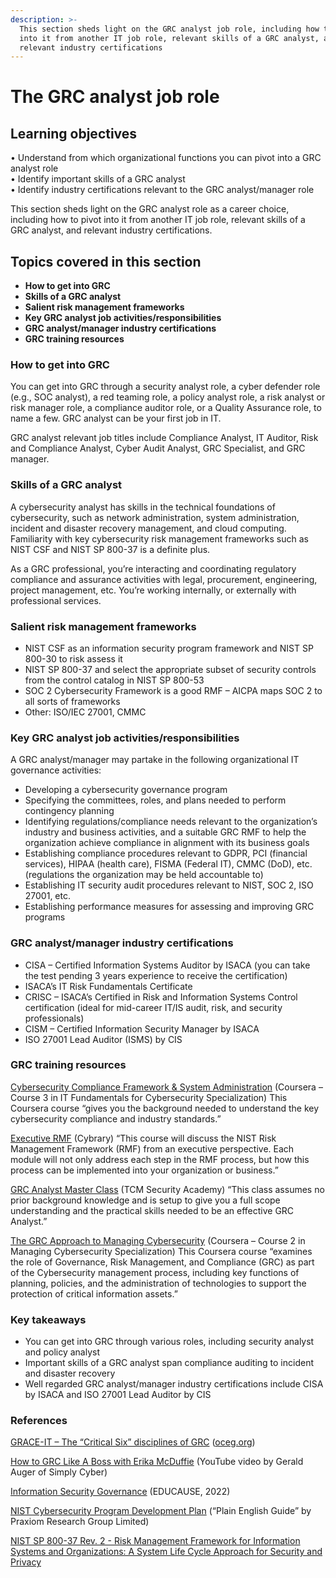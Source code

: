 ```yaml
---
description: >-
  This section sheds light on the GRC analyst job role, including how to pivot
  into it from another IT job role, relevant skills of a GRC analyst, and
  relevant industry certifications
---
```


# The GRC analyst job role

## Learning objectives

• Understand from which organizational functions you can pivot into a GRC analyst role\
• Identify important skills of a GRC analyst\
• Identify industry certifications relevant to the GRC analyst/manager role

This section sheds light on the GRC analyst role as a career choice, including how to pivot into it from another IT job role, relevant skills of a GRC analyst, and relevant industry certifications.

## Topics covered in this section

* **How to get into GRC**
* **Skills of a GRC analyst**
* **Salient risk management frameworks**
* **Key GRC analyst job activities/responsibilities**
* **GRC analyst/manager industry certifications**
* **GRC training resources**

### How to get into GRC <a href="#ember510" id="ember510"></a>

You can get into GRC through a security analyst role, a cyber defender role (e.g., SOC analyst), a red teaming role, a policy analyst role, a risk analyst or risk manager role, a compliance auditor role, or a Quality Assurance role, to name a few. GRC analyst can be your first job in IT.

GRC analyst relevant job titles include Compliance Analyst, IT Auditor, Risk and Compliance Analyst, Cyber Audit Analyst, GRC Specialist, and GRC manager.

### Skills of a GRC analyst <a href="#ember513" id="ember513"></a>

A cybersecurity analyst has skills in the technical foundations of cybersecurity, such as network administration, system administration, incident and disaster recovery management, and cloud computing. Familiarity with key cybersecurity risk management frameworks such as NIST CSF and NIST SP 800-37 is a definite plus.

As a GRC professional, you’re interacting and coordinating regulatory compliance and assurance activities with legal, procurement, engineering, project management, etc. You’re working internally, or externally with professional services.

### Salient risk management frameworks <a href="#ember516" id="ember516"></a>

* NIST CSF as an information security program framework and NIST SP 800-30 to risk assess it
* NIST SP 800-37 and select the appropriate subset of security controls from the control catalog in NIST SP 800-53
* SOC 2 Cybersecurity Framework is a good RMF – AICPA maps SOC 2 to all sorts of frameworks
* Other: ISO/IEC 27001, CMMC

### Key GRC analyst job activities/responsibilities <a href="#ember518" id="ember518"></a>

A GRC analyst/manager may partake in the following organizational IT governance activities:

* Developing a cybersecurity governance program
* Specifying the committees, roles, and plans needed to perform contingency planning
* Identifying regulations/compliance needs relevant to the organization’s industry and business activities, and a suitable GRC RMF to help the organization achieve compliance in alignment with its business goals
* Establishing compliance procedures relevant to GDPR, PCI (financial services), HIPAA (health care), FISMA (Federal IT), CMMC (DoD), etc. (regulations the organization may be held accountable to)
* Establishing IT security audit procedures relevant to NIST, SOC 2, ISO 27001, etc.
* Establishing performance measures for assessing and improving GRC programs

### GRC analyst/manager industry certifications <a href="#ember521" id="ember521"></a>

* CISA – Certified Information Systems Auditor by ISACA (you can take the test pending 3 years experience to receive the certification)
* ISACA’s IT Risk Fundamentals Certificate
* CRISC – ISACA’s Certified in Risk and Information Systems Control certification (ideal for mid-career IT/IS audit, risk, and security professionals)
* CISM – Certified Information Security Manager by ISACA
* ISO 27001 Lead Auditor (ISMS) by CIS

### GRC training resources <a href="#ember523" id="ember523"></a>

[Cybersecurity Compliance Framework & System Administration](https://www.coursera.org/learn/cybersecurity-compliance-framework-system-administration) (Coursera – Course 3 in IT Fundamentals for Cybersecurity Specialization) This Coursera course “gives you the background needed to understand the key cybersecurity compliance and industry standards.”

[Executive RMF](https://www.cybrary.it/course/executive-rmf/) (Cybrary) “This course will discuss the NIST Risk Management Framework (RMF) from an executive perspective. Each module will not only address each step in the RMF process, but how this process can be implemented into your organization or business.”

[GRC Analyst Master Class](https://academy.tcm-sec.com/p/grc) (TCM Security Academy) “This class assumes no prior background knowledge and is setup to give you a full scope understanding and the practical skills needed to be an effective GRC Analyst.”

[The GRC Approach to Managing Cybersecurity](https://www.coursera.org/learn/grc-approach-to-managing-cybersecurity) (Coursera – Course 2 in Managing Cybersecurity Specialization) This Coursera course “examines the role of Governance, Risk Management, and Compliance (GRC) as part of the Cybersecurity management process, including key functions of planning, policies, and the administration of technologies to support the protection of critical information assets.”

### Key takeaways <a href="#ember528" id="ember528"></a>

* You can get into GRC through various roles, including security analyst and policy analyst
* Important skills of a GRC analyst span compliance auditing to incident and disaster recovery
* Well regarded GRC analyst/manager industry certifications include CISA by ISACA and ISO 27001 Lead Auditor by CIS

### References <a href="#ember530" id="ember530"></a>

[GRACE-IT – The “Critical Six” disciplines of GRC](https://www.oceg.org/about/people-like-you/) ([oceg.org](http://oceg.org/))

[How to GRC Like A Boss with Erika McDuffie](https://www.youtube.com/watch?v=0CGPR-F_foc) (YouTube video by Gerald Auger of Simply Cyber)

[Information Security Governance](https://www.educause.edu/focus-areas-and-initiatives/policy-and-security/cybersecurity-program/resources/information-security-guide/toolkits/information-security-governance) (EDUCAUSE, 2022)

[NIST Cybersecurity Program Development Plan](https://www.praxiom.com/nist-cybersecurity-program.htm) (“Plain English Guide” by Praxiom Research Group Limited)

[NIST SP 800-37 Rev. 2 - Risk Management Framework for Information Systems and Organizations: A System Life Cycle Approach for Security and Privacy](https://csrc.nist.gov/pubs/sp/800/37/r2/final)
